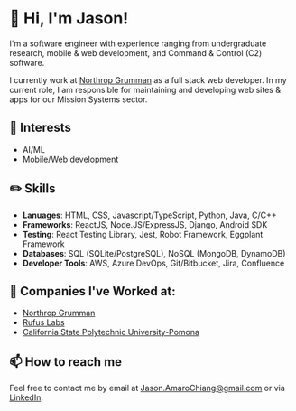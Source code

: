# 👋 Hi, I'm Jason!

I'm a software engineer with experience ranging from undergraduate research, mobile & web development, and Command & Control (C2) software.

I currently work at [Northrop Grumman](https://www.northropgrumman.com/) as a full stack web developer. In my current role, I am responsible for 
maintaining and developing web sites & apps for our Mission Systems sector.

## 👀 Interests
- AI/ML
- Mobile/Web development

## ✏️ Skills
- <b>Lanuages</b>: HTML, CSS, Javascript/TypeScript, Python, Java, C/C++
- <b>Frameworks</b>: ReactJS, Node.JS/ExpressJS, Django, Android SDK
- <b>Testing</b>: React Testing Library, Jest, Robot Framework, Eggplant Framework
- <b>Databases</b>: SQL (SQLite/PostgreSQL), NoSQL (MongoDB, DynamoDB)
- <b>Developer Tools</b>: AWS, Azure DevOps, Git/Bitbucket, Jira, Confluence

## 🏢 Companies I've Worked at:
- [Northrop Grumman](https://www.linkedin.com/company/northrop-grumman-corporation/)
- [Rufus Labs](https://www.linkedin.com/company/rufus-labs/)
- [California State Polytechnic University-Pomona](https://www.linkedin.com/school/cal-poly-pomona/)

## 📫 How to reach me
Feel free to contact me by email at Jason.AmaroChiang@gmail.com or via [LinkedIn](linkedin.com/in/jason-amaro-ba1604194).
